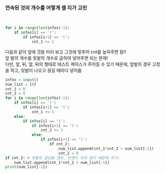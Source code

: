 ### 연속된 것의 개수를 어떻게 셀 지가 고민  
<br>

```python
for i in range(len(infos)-1):
    if infos[i] == '(':
        if infos[i+1] == '(':
            cnt_1 += 1
```
다음과 같이 앞에 것을 미리 보고 그것에 맞추어 cnt를 높혀주면 됨!!  
앞 발의 개수를 뒷발의 개수로 곱하여 넣어주면 되는 문제!  
다만, 앞, 뒤, 앞, 뒤의 형태로 테스트 케이스가 주어질 수 있기 때문에, 앞발의 경우 고정을 하고, 뒷발이 나오고 끊길 때마다 넣어줌
```python
infos = input()
num_list = [0]
cnt_1 = 0
cnt_2 = 0
for i in range(len(infos)-1):
    if infos[i] == '(':
        if infos[i+1] == '(':
            cnt_1 += 1
    else:
        if infos[i] == ')':
            if infos[i+1] == ')':
                cnt_2 += 1
            else:
                if infos[i+1] == '(':
                    if cnt_2:
                        num_list.append(cnt_1*cnt_2 + num_list[-1])
                        cnt_2 = 0
if cnt_2: # 뒷발로 끝났을 경우, 반영이 되지 않기 때문에 추가!
    num_list.append(cnt_1*cnt_2 + num_list[-1])
print(num_list[-1])
```
